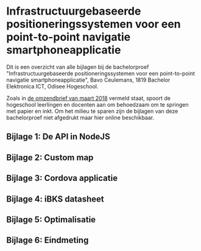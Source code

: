 # Infrastructuurgebaseerde positioneringssystemen voor een point-to-point navigatie smartphoneapplicatie

Dit is een overzicht van alle bijlagen bij de bachelorproef "Infrastructuurgebaseerde positioneringssystemen voor een point-to-point navigatie smartphoneapplicatie", Bavo Ceulemans, 1819 Bachelor Elektronica ICT, Odisee Hogeschool.

Zoals in [de omzendbrief van maart 2018](https://iiw.kuleuven.be/gent/personeel/communicatie/nieuwsbriefmaart2018) vermeld staat, spoort de hogeschool leerlingen en docenten aan om behoedzaam om te springen met papier en inkt. Om het milieu te sparen zijn de bijlagen van deze bachelorproef niet afgedrukt maar hier online beschikbaar.

## Bijlage 1: De API in NodeJS

## Bijlage 2: Custom map

## Bijlage 3: Cordova applicatie

## Bijlage 4: iBKS datasheet

## Bijlage 5: Optimalisatie

## Bijlage 6: Eindmeting